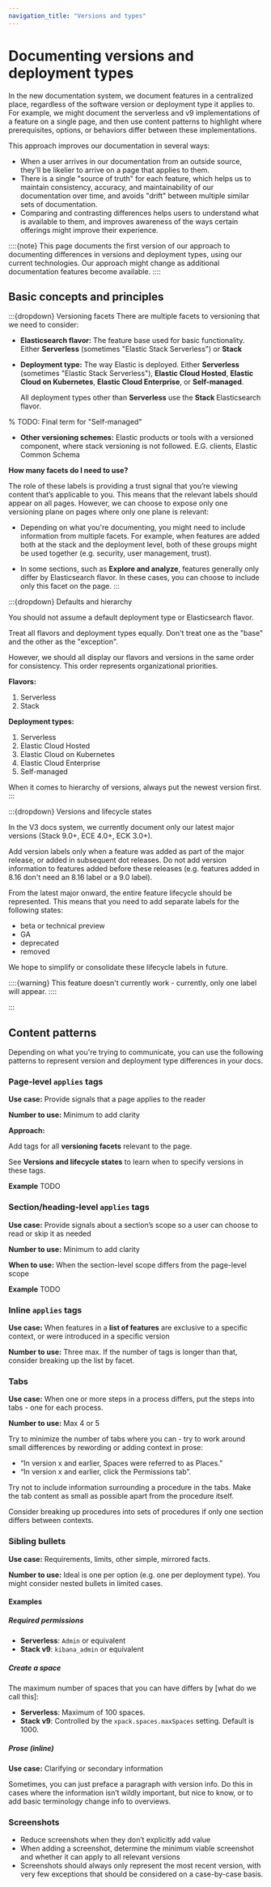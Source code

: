 ```yaml
---
navigation_title: "Versions and types"
---
```

# Documenting versions and deployment types

In the new documentation system, we document features in a centralized place, regardless of the software version or deployment type it applies to. 
For example, we might document the serverless and v9 implementations of a feature on a single page, and then use content patterns to highlight where prerequisites, options, or behaviors differ between these implementations.

This approach improves our documentation in several ways: 

* When a user arrives in our documentation from an outside source, they'll be likelier to arrive on a page that applies to them.
* There is a single "source of truth" for each feature, which helps us to maintain consistency, accuracy, and maintainability of our documentation over time, and avoids "drift" between multiple similar sets of documentation.
* Comparing and contrasting differences helps users to understand what is available to them, and improves awareness of the ways certain offerings might improve their experience.

::::{note}
This page documents the first version of our approach to documenting differences in versions and deployment types, using our current technologies. 
Our approach might change as additional documentation features become available.
::::

## Basic concepts and principles

:::{dropdown} Versioning facets
There are multiple facets to versioning that we need to consider: 

* **Elasticsearch flavor:** The feature base used for basic functionality. Either **Serverless** (sometimes "Elastic Stack Serverless") or **Stack <version>**
* **Deployment type:** The way Elastic is deployed. Either **Serverless** (sometimes "Elastic Stack Serverless"), **Elastic Cloud Hosted**, **Elastic Cloud on Kubernetes**, **Elastic Cloud Enterprise**, or **Self-managed**. 

  All deployment types other than **Serverless** use the **Stack <version>** Elasticsearch flavor.

% TODO: Final term for "Self-managed"
* **Other versioning schemes:** Elastic products or tools with a versioned component, where stack versioning is not followed. E.G. clients, Elastic Common Schema

**How many facets do I need to use?**

The role of these labels is providing a trust signal that you’re viewing content that’s applicable to you. This means that the relevant labels should appear on all pages. However, we can choose to expose only one versioning plane on pages where only one plane is relevant:

* Depending on what you're documenting, you might need to include information from multiple facets. For example, when features are added both at the stack and the deployment level, both of these groups might be used together (e.g. security, user management, trust).

* In some sections, such as **Explore and analyze**, features generally only differ by Elasticsearch flavor. In these cases, you can choose to include only this facet on the page.
:::

:::{dropdown} Defaults and hierarchy 

You should not assume a default deployment type or Elasticsearch flavor.

Treat all flavors and deployment types equally. Don't treat one as the "base" and the other as the "exception".

However, we should all display our flavors and versions in the same order for consistency. This order represents organizational priorities.

**Flavors:**

1. Serverless
2. Stack

**Deployment types:**

1. Serverless
2. Elastic Cloud Hosted
3. Elastic Cloud on Kubernetes
4. Elastic Cloud Enterprise
5. Self-managed

When it comes to hierarchy of versions, always put the newest version first.
:::

:::{dropdown} Versions and lifecycle states

In the V3 docs system, we currently document only our latest major versions (Stack 9.0+, ECE 4.0+, ECK 3.0+).

Add version labels only when a feature was added as part of the major release, or added in subsequent dot releases. Do not add version information to features added before these releases (e.g. features added in 8.16 don't need an 8.16 label or a 9.0 label).

From the latest major onward, the entire feature lifecycle should be represented. This means that you need to add separate labels for the following states:

* beta or technical preview
* GA
* deprecated
* removed

We hope to simplify or consolidate these lifecycle labels in future.

::::{warning}
This feature doesn't currently work - currently, only one label will appear.
::::

:::


## Content patterns

Depending on what you're trying to communicate, you can use the following patterns to represent version and deployment type differences in your docs.

### Page-level `applies` tags

**Use case:** Provide signals that a page applies to the reader

**Number to use:** Minimum to add clarity 

**Approach:**

Add tags for all **versioning facets** relevant to the page.

See **Versions and lifecycle states** to learn when to specify versions in these tags.

**Example**
TODO

### Section/heading-level `applies` tags

**Use case:** Provide signals about a section’s scope so a user can choose to read or skip it as needed

**Number to use:** Minimum to add clarity

**When to use:** When the section-level scope differs from the page-level scope

**Example**
TODO

### Inline `applies` tags

**Use case:** When features in a **list of features** are exclusive to a specific context, or were introduced in a specific version

**Number to use:** Three max. If the number of tags is longer than that, consider breaking up the list by facet.

### Tabs

**Use case:** When one or more steps in a process differs, put the steps into tabs - one for each process.

**Number to use:** Max 4 or 5

Try to minimize the number of tabs where you can - try to work around small differences by rewording or adding context in prose:

* “In version x and earlier, Spaces were referred to as Places.” 
* “In version x and earlier, click the Permissions tab”.

Try not to include information surrounding a procedure in the tabs. Make the tab content as small as possible apart from the procedure itself.

Consider breaking up procedures into sets of procedures if only one section differs between contexts.

### Sibling bullets 

**Use case:** Requirements, limits, other simple, mirrored facts.

**Number to use:** Ideal is one per option (e.g. one per deployment type). You might consider nested bullets in limited cases.

#### Examples

##### Required permissions

* **Serverless**: `Admin` or equivalent
* **Stack v9**: `kibana_admin` or equivalent

##### Create a space

The maximum number of spaces that you can have differs by [what do we call this]: 

* **Serverless**: Maximum of 100 spaces.
* **Stack v9**: Controlled by the `xpack.spaces.maxSpaces` setting. Default is 1000.

##### Prose (inline)

**Use case:** Clarifying or secondary information

Sometimes, you can just preface a paragraph with version info. Do this in cases where the information isn’t wildly important, but nice to know, or to add basic terminology change info to overviews.

### Screenshots

* Reduce screenshots when they don’t explicitly add value
* When adding a screenshot, determine the minimum viable screenshot and whether it can apply to all relevant versions
* Screenshots should always only represent the most recent version, with very few exceptions that should be considered on a case-by-case basis.
